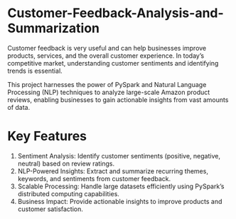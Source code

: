 # Customer-Feedback-Analysis-and-Summarization

Customer feedback is very useful and can help businesses improve products, services, and the overall customer experience. In today’s competitive market, understanding customer sentiments and identifying trends is essential. 

This project harnesses the power of PySpark and Natural Language Processing (NLP) techniques to analyze large-scale Amazon product reviews, enabling businesses to gain actionable insights from vast amounts of data.

# Key Features

1. Sentiment Analysis: Identify customer sentiments (positive, negative, neutral) based on review ratings.
2. NLP-Powered Insights: Extract and summarize recurring themes, keywords, and sentiments from customer feedback.
3. Scalable Processing: Handle large datasets efficiently using PySpark’s distributed computing capabilities.
4. Business Impact: Provide actionable insights to improve products and customer satisfaction.
